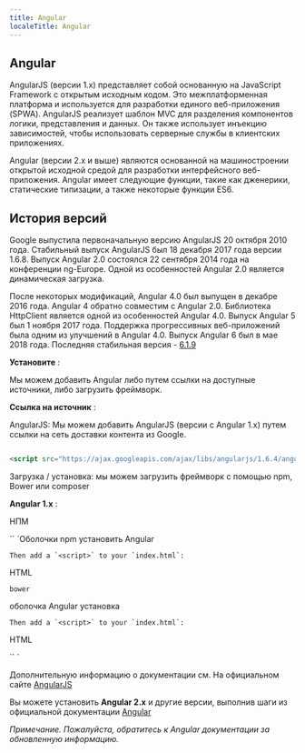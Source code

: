 ```yaml
---
title: Angular
localeTitle: Angular
---
```

## Angular

AngularJS (версии 1.x) представляет собой основанную на JavaScript Framework с открытым исходным кодом. Это межплатформенная платформа и используется для разработки единого веб-приложения (SPWA). AngularJS реализует шаблон MVC для разделения компонентов логики, представления и данных. Он также использует инъекцию зависимостей, чтобы использовать серверные службы в клиентских приложениях.

Angular (версии 2.x и выше) являются основанной на машиностроении открытой исходной средой для разработки интерфейсного веб-приложения. Angular имеет следующие функции, такие как дженерики, статические типизации, а также некоторые функции ES6.

## История версий

Google выпустила первоначальную версию AngularJS 20 октября 2010 года. Стабильный выпуск AngularJS был 18 декабря 2017 года версии 1.6.8. Выпуск Angular 2.0 состоялся 22 сентября 2014 года на конференции ng-Europe. Одной из особенностей Angular 2.0 является динамическая загрузка.

После некоторых модификаций, Angular 4.0 был выпущен в декабре 2016 года. Angular 4 обратно совместим с Angular 2.0. Библиотека HttpClient является одной из особенностей Angular 4.0. Выпуск Angular 5 был 1 ноября 2017 года. Поддержка прогрессивных веб-приложений была одним из улучшений в Angular 4.0. Выпуск Angular 6 был в мае 2018 года. Последняя стабильная версия - [6.1.9](https://blog.angular.io/angular-v6-1-now-available-typescript-2-9-scroll-positioning-and-more-9f1c03007bb6)

**Установите** :

Мы можем добавить Angular либо путем ссылки на доступные источники, либо загрузить фреймворк.

**Ссылка на источник** :

AngularJS: Мы можем добавить AngularJS (версии с Angular 1.x) путем ссылки на сеть доставки контента из Google.

```html

<script src="https://ajax.googleapis.com/ajax/libs/angularjs/1.6.4/angular.min.js"></script> 
```

Загрузка / установка: мы можем загрузить фреймворк с помощью npm, Bower или composer

**Angular 1.x** :

НПМ

\`\` \`Оболочки npm установить Angular
```
Then add a `<script>` to your `index.html`: 
```

HTML
```
bower 
```

оболочка Angular установка
```
Then add a `<script>` to your `index.html`: 
```

HTML

\`\` \`

Дополнительную информацию о документации см. На официальном сайте [AngularJS](https://docs.angularjs.org/api)

Вы можете установить **Angular 2.x** и другие версии, выполнив шаги из официальной документации [Angular](https://angular.io/guide/quickstart)

_Примечание. Пожалуйста, обратитесь к Angular документации за обновленную информацию._
